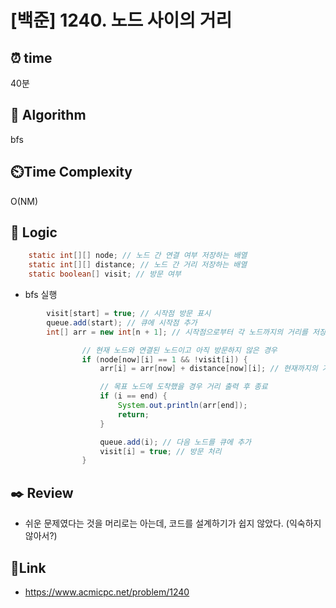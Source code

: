 # [백준] 1240. 노드 사이의 거리 
 
## ⏰  **time**
40분

## :pushpin: **Algorithm**
bfs

## ⏲️**Time Complexity**
O(NM)

## :round_pushpin: **Logic**
```java
	static int[][] node; // 노드 간 연결 여부 저장하는 배열
	static int[][] distance; // 노드 간 거리 저장하는 배열
	static boolean[] visit; // 방문 여부
```

- bfs 실행
```java
		visit[start] = true; // 시작점 방문 표시
		queue.add(start); // 큐에 시작점 추가
		int[] arr = new int[n + 1]; // 시작점으로부터 각 노드까지의 거리를 저장할 배열
```

```java
				// 현재 노드와 연결된 노드이고 아직 방문하지 않은 경우
				if (node[now][i] == 1 && !visit[i]) {
					arr[i] = arr[now] + distance[now][i]; // 현재까지의 거리 + 연결된 거리 저장

					// 목표 노드에 도착했을 경우 거리 출력 후 종료
					if (i == end) {
						System.out.println(arr[end]);
						return;
					}

					queue.add(i); // 다음 노드를 큐에 추가
					visit[i] = true; // 방문 처리
				}
```

## :black_nib: **Review**
- 쉬운 문제였다는 것을 머리로는 아는데, 코드를 설계하기가 쉽지 않았다. (익숙하지 않아서?)

## 📡**Link**
- https://www.acmicpc.net/problem/1240 
